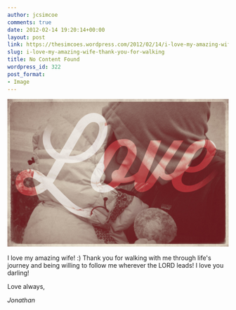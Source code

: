 ```yaml
---
author: jcsimcoe
comments: true
date: 2012-02-14 19:20:14+00:00
layout: post
link: https://thesimcoes.wordpress.com/2012/02/14/i-love-my-amazing-wife-thank-you-for-walking/
slug: i-love-my-amazing-wife-thank-you-for-walking
title: No Content Found
wordpress_id: 322
post_format:
- Image
---
```


![](/public/assets/tumblr_lzedpranep1qbwpqvo1_1280.jpg)

I love my amazing wife! :) Thank you for walking with me through life's journey and being willing to follow me wherever the LORD leads! I love you darling!




Love always,




_Jonathan_
